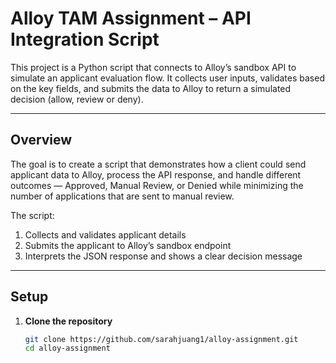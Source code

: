 # Alloy TAM Assignment – API Integration Script

This project is a Python script that connects to Alloy’s sandbox API to simulate an applicant evaluation flow. It collects user inputs, validates based on the key fields, and submits the data to Alloy to return a simulated decision (allow, review or deny). 

---

## Overview

The goal is to create a script that demonstrates how a client could send applicant data to Alloy, process the API response, and handle different outcomes — Approved, Manual Review, or Denied while minimizing the number of applications that are sent to manual review. 

The script:
1. Collects and validates applicant details  
2. Submits the applicant to Alloy’s sandbox endpoint  
3. Interprets the JSON response and shows a clear decision message

---

## Setup

1. **Clone the repository**
   ```bash
   git clone https://github.com/sarahjuang1/alloy-assignment.git
   cd alloy-assignment
